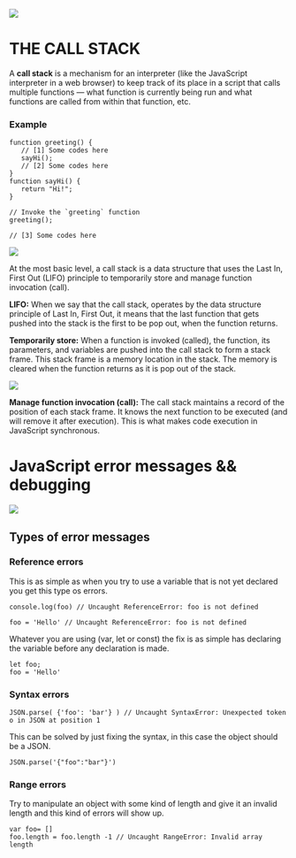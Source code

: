 ![](https://miro.medium.com/max/2478/1*rJ2sh-q1deQGGGVG5gYyIQ.png)

# THE CALL STACK

A **call stack** is a mechanism for an interpreter (like the JavaScript interpreter in a web browser) to keep track of its place in a script that calls multiple functions — what function is currently being run and what functions are called from within that function, etc.

### Example
```
function greeting() {
   // [1] Some codes here
   sayHi();
   // [2] Some codes here
}
function sayHi() {
   return "Hi!";
}

// Invoke the `greeting` function
greeting();

// [3] Some codes here
```

![](https://i.ytimg.com/vi/2ZH_1d8TYVg/maxresdefault.jpg)

At the most basic level, a call stack is a data structure that uses the Last In, First Out (LIFO) principle to temporarily store and manage function invocation (call).

**LIFO:** When we say that the call stack, operates by the data structure principle of Last In, First Out, it means that the last function that gets pushed into the stack is the first to be pop out, when the function returns.


**Temporarily store:** When a function is invoked (called), the function, its parameters, and variables are pushed into the call stack to form a stack frame. This stack frame is a memory location in the stack. The memory is cleared when the function returns as it is pop out of the stack.

![](https://cdn-media-1.freecodecamp.org/images/QgR2uIk7tW0YNz0Xm8g0jAPeRFI0e4sCejsv)

**Manage function invocation (call):** The call stack maintains a record of the position of each stack frame. It knows the next function to be executed (and will remove it after execution). This is what makes code execution in JavaScript synchronous.



# JavaScript error messages && debugging

![](https://miro.medium.com/max/1000/1*LHpmsxV3f2znpxhuAFuIqA.png)

## Types of error messages

### Reference errors
This is as simple as when you try to use a variable that is not yet declared you get this type os errors.

```
console.log(foo) // Uncaught ReferenceError: foo is not defined

foo = 'Hello' // Uncaught ReferenceError: foo is not defined

```

Whatever you are using (var, let or const) the fix is as simple has declaring the variable before any declaration is made.

```
let foo;
foo = 'Hello'
```


### Syntax errors

```
JSON.parse( {'foo': 'bar'} ) // Uncaught SyntaxError: Unexpected token o in JSON at position 1
```

This can be solved by just fixing the syntax, in this case the object should be a JSON.

```
JSON.parse('{"foo":"bar"}')
```


### Range errors

Try to manipulate an object with some kind of length and give it an invalid length and this kind of errors will show up.
```
var foo= []
foo.length = foo.length -1 // Uncaught RangeError: Invalid array length
```